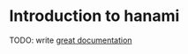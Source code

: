 # Introduction to hanami

TODO: write [great documentation](http://jacobian.org/writing/what-to-write/)
